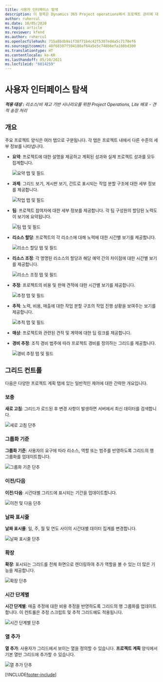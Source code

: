```yaml
---
title: 사용자 인터페이스 탐색
description: 이 항목은 Dynamics 365 Project operations에서 프로젝트 관리에 대한 정보를 제공합니다.
author: ruhercul
ms.date: 10/05/2020
ms.topic: article
ms.reviewer: kfend
ms.author: ruhercul
ms.openlocfilehash: 715a8bdb9a1f38f71b4c42f5307ed4a5c7170ef6
ms.sourcegitcommit: 40f68387f594180af64a5e5c748b6efa188bd300
ms.translationtype: HT
ms.contentlocale: ko-KR
ms.lasthandoff: 05/10/2021
ms.locfileid: "6014259"
---
```

# <a name="navigating-the-user-interface"></a>사용자 인터페이스 탐색

_**적용 대상 :** 리소스/비 재고 기반 시나리오를 위한 Project Operations, Lite 배포 - 견적 송장 처리_

## <a name="overview"></a>개요

주요 프로젝트 양식은 여러 탭으로 구분됩니다. 각 탭은 프로젝트 내에서 다른 수준의 세부 정보를 나타냅니다.

- **요약**: 프로젝트에 대한 설명을 제공하고 계획된 성과와 실제 프로젝트 성과를 모두 집계합니다.

    ![요약 탭 및 필드](media/navigation7.png)

- **과제**: 그리드 보기, 게시판 보기, 간트로 표시되는 작업 분할 구조에 대한 세부 정보를 제공합니다.

    ![작업 탭 및 필드](media/navigation8.png)

- **팀**: 프로젝트 참여자에 대한 세부 정보를 제공합니다. 각 팀 구성원의 할당된 노력도 이 보기에 요약됩니다.

    ![팀 탭 및 필드](media/navigation9.png)

- **리소스 할당**: 프로젝트의 각 리소스에 대해 노력에 대한 시간별 보기를 제공합니다.

    ![리소스 할당 탭 및 필드](media/navigation10.png)

- **리소스 조정**: 각 명명된 리소스의 할당과 해당 예약 간의 차이점에 대한 시간별 보기를 제공합니다.

    ![리소스 조정 탭 및 필드](media/navigation11.png)

- **추정**: 프로젝트의 비용 및 판매 견적에 대한 시간별 보기를 제공합니다.

    ![추정 탭 및 필드](media/navigation12.png)

- **추적**: 노력, 비용, 매출에 대한 작업 분할 구조의 작업 진행 상황을 보여주는 보기를 제공합니다.

    ![추적 탭 및 필드](media/navigation13.png)

- **매상**: 프로젝트와 관련된 견적 및 계약에 대한 딥 링크를 제공합니다.

- **경비 추정**: 조직 경비 범주에 따라 프로젝트 경비를 정의하는 그리드를 제공합니다.

    ![경비 추정 탭 및 필드](media/navigation14.png)

## <a name="grid-controls"></a>그리드 컨트롤

다음은 다양한 프로젝트 계획 탭에 있는 일반적인 제어에 대한 간략한 개요입니다.

### <a name="refresh"></a>보충

**새로 고침**: 그리드가 로드된 후 변경 사항이 발생하면 서버에서 최신 데이터를 검색합니다.

![새로 고침 단추](media/navigation7.png)

### <a name="group-by"></a>그룹화 기준

**그룹화 기준**: 사용자의 요구에 따라 리소스, 역할 또는 범주를 반영하도록 그리드의 행 그룹화를 업데이트합니다.

![그룹화 기준 단추](media/navigation6.png)

### <a name="previousnext"></a>이전/다음

**이전**/**다음**: 시간대별 그리드에 표시되는 기간을 업데이트합니다.

![이전 및 다음 단추](media/navigation2.png)

### <a name="timescale"></a>날짜 표시줄

**날짜 표시줄**: 일, 주, 월 및 연도 사이의 시간대별 데이터 집계를 변경합니다.

![날짜 표시줄 단추](media/navigation3.png)

### <a name="expand"></a>확장

**확장**: 표시되는 그리드를 전체 화면으로 렌더링하여 추가 역할을 볼 수 있는 더 많은 기능을 제공합니다.

![확장 단추](media/navigation4.png)

### <a name="time-phase-by"></a>시간 단계별

**시간 단계별**: 매출 추정에 대한 비용 추정을 반영하도록 그리드의 행 그룹화를 업데이트합니다. 이 컨트롤은 추정 스크립트 및 추적 그리드에도 적용됩니다.

![시간 단계별 단추](media/navigation0.png)

### <a name="add-column"></a>열 추가

**열 추가**: 사용자가 그리드에서 보이는 열을 정의할 수 있습니다. **프로젝트 계획** 양식에서 기본 열만 그리드에 추가할 수 있습니다.

![열 추가 단추](media/navigation5.png)


[!INCLUDE[footer-include](../includes/footer-banner.md)]